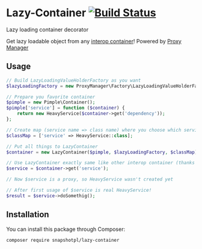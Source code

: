 # Lazy-Container [![Build Status](https://travis-ci.org/snapshotpl/lazy-container.svg?branch=master)](https://travis-ci.org/snapshotpl/lazy-container)
Lazy loading container decorator

Get lazy loadable object from any [interop container](https://github.com/container-interop/container-interop)! Powered by [Proxy Manager](https://github.com/Ocramius/ProxyManager)

## Usage

```php
// Build LazyLoadingValueHolderFactory as you want
$lazyLoadingFactory = new ProxyManager\Factory\LazyLoadingValueHolderFactory();

// Prepare you favorite container
$pimple = new Pimple\Container();
$pimple['service'] = function ($container) {
    return new HeavyService($container->get('dependency'));
};

// Create map (service name => class name) where you choose which services should be lazy loaded
$classMap = ['service' => HeavyService::class];

// Put all things to LazyContainer
$container = new LazyContainer($pimple, $lazyLoadingFactory, $classMap);

// Use LazyContainer exactly same like other interop container (thanks for interface)
$service = $container->get('service');

// Now $service is a proxy, so HeavyService wasn't created yet

// After first usage of $service is real HeavyService!
$result = $service->doSomethig();
```

## Installation

You can install this package through Composer:

```
composer require snapshotpl/lazy-container
```
